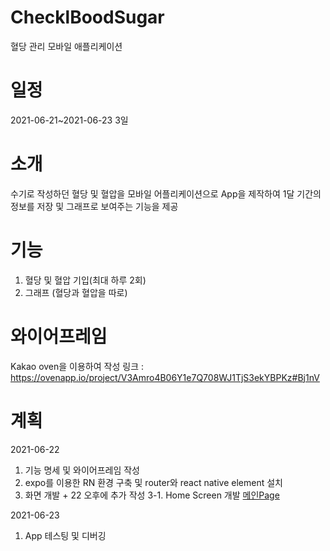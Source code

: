 # ChecklBoodSugar
혈당 관리 모바일 애플리케이션

# 일정
2021-06-21~2021-06-23 3일

# 소개
수기로 작성하던 혈당 및 혈압을 모바일 어플리케이션으로 App을 제작하여 1달 기간의 정보를 저장 및 그래프로 보여주는 기능을 제공

# 기능
1. 혈당 및 혈압 기입(최대 하루 2회)
2. 그래프 (혈당과 혈압을 따로)

# 와이어프레임
Kakao oven을 이용하여 작성
링크 : https://ovenapp.io/project/V3Amro4B06Y1e7Q708WJ1TjS3ekYBPKz#Bj1nV

# 계획
2021-06-22
1. 기능 명세 및 와이어프레임 작성
2. expo를 이용한 RN 환경 구축 및 router와 react native element 설치
3. 화면 개발 + 22 오후에 추가 작성
  3-1. Home Screen 개발
 [메인Page](https://user-images.githubusercontent.com/39265615/122949314-84c5db80-d3b6-11eb-9c27-f9dc6712cb6c.PNG)


2021-06-23
1. App 테스팅 및 디버깅
